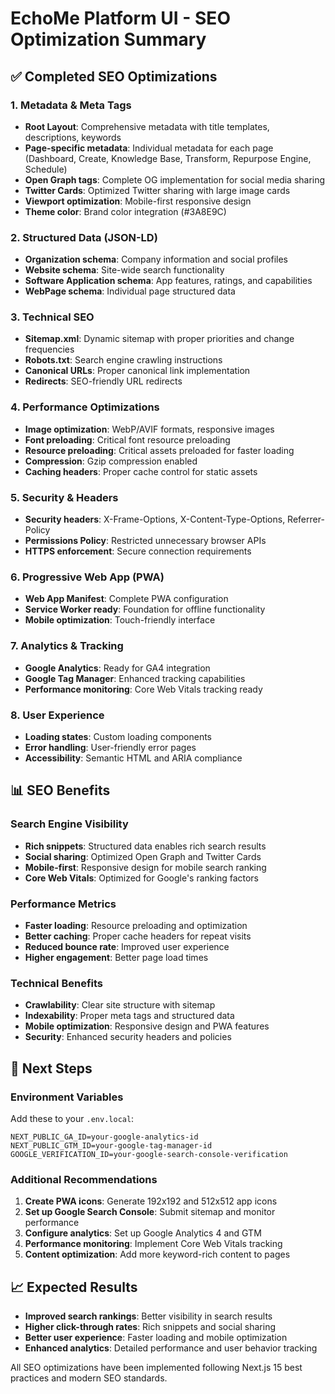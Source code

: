 # EchoMe Platform UI - SEO Optimization Summary

## ✅ Completed SEO Optimizations

### 1. **Metadata & Meta Tags**

- **Root Layout**: Comprehensive metadata with title templates, descriptions, keywords
- **Page-specific metadata**: Individual metadata for each page (Dashboard, Create, Knowledge Base, Transform, Repurpose Engine, Schedule)
- **Open Graph tags**: Complete OG implementation for social media sharing
- **Twitter Cards**: Optimized Twitter sharing with large image cards
- **Viewport optimization**: Mobile-first responsive design
- **Theme color**: Brand color integration (#3A8E9C)

### 2. **Structured Data (JSON-LD)**

- **Organization schema**: Company information and social profiles
- **Website schema**: Site-wide search functionality
- **Software Application schema**: App features, ratings, and capabilities
- **WebPage schema**: Individual page structured data

### 3. **Technical SEO**

- **Sitemap.xml**: Dynamic sitemap with proper priorities and change frequencies
- **Robots.txt**: Search engine crawling instructions
- **Canonical URLs**: Proper canonical link implementation
- **Redirects**: SEO-friendly URL redirects

### 4. **Performance Optimizations**

- **Image optimization**: WebP/AVIF formats, responsive images
- **Font preloading**: Critical font resource preloading
- **Resource preloading**: Critical assets preloaded for faster loading
- **Compression**: Gzip compression enabled
- **Caching headers**: Proper cache control for static assets

### 5. **Security & Headers**

- **Security headers**: X-Frame-Options, X-Content-Type-Options, Referrer-Policy
- **Permissions Policy**: Restricted unnecessary browser APIs
- **HTTPS enforcement**: Secure connection requirements

### 6. **Progressive Web App (PWA)**

- **Web App Manifest**: Complete PWA configuration
- **Service Worker ready**: Foundation for offline functionality
- **Mobile optimization**: Touch-friendly interface

### 7. **Analytics & Tracking**

- **Google Analytics**: Ready for GA4 integration
- **Google Tag Manager**: Enhanced tracking capabilities
- **Performance monitoring**: Core Web Vitals tracking ready

### 8. **User Experience**

- **Loading states**: Custom loading components
- **Error handling**: User-friendly error pages
- **Accessibility**: Semantic HTML and ARIA compliance

## 📊 SEO Benefits

### Search Engine Visibility

- **Rich snippets**: Structured data enables rich search results
- **Social sharing**: Optimized Open Graph and Twitter Cards
- **Mobile-first**: Responsive design for mobile search ranking
- **Core Web Vitals**: Optimized for Google's ranking factors

### Performance Metrics

- **Faster loading**: Resource preloading and optimization
- **Better caching**: Proper cache headers for repeat visits
- **Reduced bounce rate**: Improved user experience
- **Higher engagement**: Better page load times

### Technical Benefits

- **Crawlability**: Clear site structure with sitemap
- **Indexability**: Proper meta tags and structured data
- **Mobile optimization**: Responsive design and PWA features
- **Security**: Enhanced security headers and policies

## 🚀 Next Steps

### Environment Variables

Add these to your `.env.local`:

```env
NEXT_PUBLIC_GA_ID=your-google-analytics-id
NEXT_PUBLIC_GTM_ID=your-google-tag-manager-id
GOOGLE_VERIFICATION_ID=your-google-search-console-verification
```

### Additional Recommendations

1. **Create PWA icons**: Generate 192x192 and 512x512 app icons
2. **Set up Google Search Console**: Submit sitemap and monitor performance
3. **Configure analytics**: Set up Google Analytics 4 and GTM
4. **Performance monitoring**: Implement Core Web Vitals tracking
5. **Content optimization**: Add more keyword-rich content to pages

## 📈 Expected Results

- **Improved search rankings**: Better visibility in search results
- **Higher click-through rates**: Rich snippets and social sharing
- **Better user experience**: Faster loading and mobile optimization
- **Enhanced analytics**: Detailed performance and user behavior tracking

All SEO optimizations have been implemented following Next.js 15 best practices and modern SEO standards.
